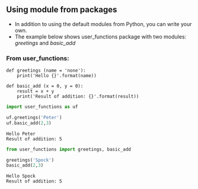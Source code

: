 ## Using module from packages
+ In addition to using the default modules from Python, you can write your own.
+ The example below shows user_functions package with two modules: *greetings* and *basic_add*

### From user_functions:
```
def greetings (name = 'none'):
    print('Hello {}'.format(name))

def basic_add (x = 0, y = 0):
    result = x + y
    print('Result of addition: {}'.format(result))
```



```python
import user_functions as uf

uf.greetings('Peter')
uf.basic_add(2,3)
```

    Hello Peter
    Result of addition: 5



```python
from user_functions import greetings, basic_add

greetings('Spock')
basic_add(2,3)
```

    Hello Spock
    Result of addition: 5
    
